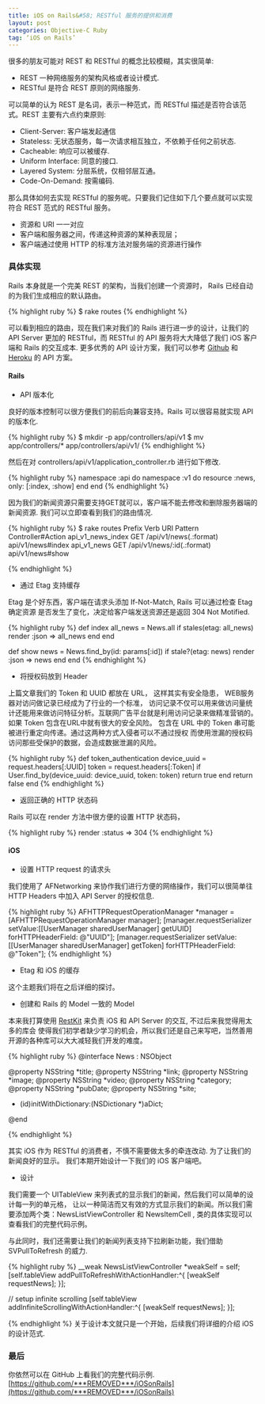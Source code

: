 ```yaml
---
title: iOS on Rails&#58; RESTful 服务的提供和消费
layout: post
categories: Objective-C Ruby
tag: ‘iOS on Rails’
---
```


很多的朋友可能对 REST 和 RESTful 的概念比较模糊，其实很简单:

* REST 一种网络服务的架构风格或者设计模式.
* RESTful 是符合 REST 原则的网络服务.

可以简单的认为 REST 是名词，表示一种范式，而 RESTful 描述是否符合该范式。REST 主要有六点约束原则:

* Client-Server: 客户端发起通信
* Stateless: 无状态服务，每一次请求相互独立，不依赖于任何之前状态.
* Cacheable: 响应可以被缓存.
* Uniform Interface: 同意的接口.
* Layered System: 分层系统，仅相邻层互通。
* Code-On-Demand: 按需编码.

那么具体如何去实现 RESTful 的服务呢。只要我们记住如下几个要点就可以实现符合 REST 范式的 RESTful 服务。

* 资源和 URI 一一对应
* 客户端和服务器之间，传递这种资源的某种表现层；
* 客户端通过使用 HTTP 的标准方法对服务端的资源进行操作

### 具体实现

Rails 本身就是一个完美 REST 的架构，当我们创建一个资源时， Rails 已经自动的为我们生成相应的默认路由。

{% highlight ruby %}
$ rake routes
{% endhighlight %}

可以看到相应的路由，现在我们来对我们的 Rails 进行进一步的设计，让我们的 API Server 更加的 RESTful，而
RESTful 的 API 服务将大大降低了我们 iOS 客户端和 Rails 的交互成本. 更多优秀的 API 设计方案，我们可以参考
[Github](https://developer.github.com/v3/) 和 [Heroku](https://devcenter.heroku.com/articles/platform-api-reference) 的 API 方案。


#### Rails

* API 版本化

良好的版本控制可以很方便我们的前后向兼容支持。Rails 可以很容易就实现 API 的版本化.

{% highlight ruby %}
$ mkdir -p app/controllers/api/v1
$ mv app/controllers/* app/controllers/api/v1/
{% endhighlight %}

然后在对 controllers/api/v1/application_controller.rb 进行如下修改.

{% highlight ruby %}
namespace :api do
  namespace :v1 do
    resource :news, only: [:index, :show]
  end
end
{% endhighlight %}

因为我们的新闻资源只需要支持GET就可以，客户端不能去修改和删除服务器端的新闻资源.
我们可以立即查看到我们的路由情况.

{% highlight ruby %}
 $ rake routes
Prefix            Verb    URI Pattern                            Controller#Action
api_v1_news_index GET     /api/v1/news(.:format)                 api/v1/news#index
api_v1_news       GET     /api/v1/news/:id(.:format)             api/v1/news#show

{% endhighlight %}

* 通过 Etag 支持缓存

Etag 是个好东西，客户端在请求头添加 If-Not-Match, Rails 可以通过检查 Etag 确定资源
是否发生了变化，决定给客户端发送资源还是返回 304 Not Motified.

{% highlight ruby %}
def index
  all_news = News.all
  if stales(etag: all_news)
    render :json => all_news
  end
end

def show
  news = News.find_by(id: params[:id])
  if stale?(etag: news)
    render :json => news
  end
end
{% endhighlight %}

* 将授权码放到 Header

上篇文章我们的 Token 和 UUID 都放在 URL， 这样其实有安全隐患， WEB服务器对访问做记录已经成为了行业的一个标准，
访问记录不仅可以用来做访问量统计还能用来做访问特征分析。互联网广告平台就是利用访问记录来做精准营销的。如果 Token
包含在URL中就有很大的安全风险。 包含在 URL 中的 Token 串可能被进行重定向传递。通过这两种方式入侵者可以不通过授权
而使用泄漏的授权码访问那些受保护的数据，会造成数据泄漏的风险。

{% highlight ruby %}
def token_authentication
  device_uuid = request.headers[:UUID]
  token = request.headers[:Token]
  if User.find_by(device_uuid: device_uuid, token: token)
    return true
  end
  return false
end
{% endhighlight %}

* 返回正确的 HTTP 状态码

Rails 可以在 render 方法中很方便的设置 HTTP 状态码，

{% highlight ruby %}
  render :status => 304
{% endhighlight %}

#### iOS

* 设置 HTTP request 的请求头

我们使用了 AFNetworking 来协作我们进行方便的网络操作，我们可以很简单往 HTTP Headers 中加入 API Server 的授权信息.

{% highlight ruby %}
AFHTTPRequestOperationManager *manager = [AFHTTPRequestOperationManager manager];
[manager.requestSerializer setValue:[[UserManager sharedUserManager] getUUID] forHTTPHeaderField: @"UUID"];
[manager.requestSerializer setValue:[[UserManager sharedUserManager] getToken] forHTTPHeaderField: @"Token"];
{% endhighlight %}

* Etag 和 iOS 的缓存

这个主题我们将在之后详细的探讨。

* 创建和 Rails 的 Model 一致的 Model

本来我打算使用 [RestKit](https://github.com/RestKit/RestKit) 来负责 iOS 和 API Server 的交互, 不过后来我觉得用太多的库会
使得我们初学者缺少学习的机会，所以我们还是自己来写吧，当然善用开源的各种库可以大大减轻我们开发的难度。

{% highlight ruby %}
@interface News : NSObject

@property NSString *title;
@property NSString *link;
@property NSString *image;
@property NSString *video;
@property NSString *category;
@property NSString *pubDate;
@property NSString *site;

- (id)initWithDictionary:(NSDictionary *)aDict;

@end

{% endhighlight %}

其实 iOS 作为 RESTful 的消费者，不慎不需要做太多的牵连改动. 为了让我们的新闻良好的显示。
我们本期开始设计一下我们的 iOS 客户端吧。

* 设计

我们需要一个 UITableView 来列表式的显示我们的新闻，然后我们可以简单的设计每一列的单元格，
让以一种简洁而又有效的方式显示我们的新闻。所以我们需要添加两个类：NewsListViewController 和
NewsItemCell , 类的具体实现可以查看我们的完整代码示例。

与此同时，我们还需要让我们的新闻列表支持下拉刷新功能，我们借助 SVPullToRefresh 的威力.

{% highlight ruby %}
 __weak NewsListViewController *weakSelf = self;
[self.tableView addPullToRefreshWithActionHandler:^{
    [weakSelf requestNews];
}];

// setup infinite scrolling
[self.tableView addInfiniteScrollingWithActionHandler:^{
    [weakSelf requestNews];
}];

{% endhighlight %}
关于设计本文就只是一个开始，后续我们将详细的介绍 iOS 的设计范式.

### 最后

你依然可以在 GitHub 上看我们的完整代码示例.
[https://github.com/***REMOVED***/iOSonRails](https://github.com/***REMOVED***/iOSonRails)
